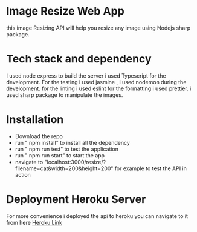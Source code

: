 # Image Resize Web App
this image Resizing API will help you resize any image using Nodejs sharp package.

# Tech stack and dependency
I used node express to build the server i used Typescript for the development.
For the testing i used jasmine , i used nodemon during the development.
for the linting i used eslint for the formatting i used prettier.
i used sharp package to manipulate the images.

# Installation
- Download the repo
- run " npm install" to install all the dependency
- run " npm run test" to test the application
- run " npm run start" to start the app
- navigate to "localhost:3000/resize/?filename=cat&width=200&height=200" for example to test the API in action

# Deployment Heroku Server
For more convenience i deployed the api to heroku you can navigate to it from here
[Heroku Link](https://imageresizeapi.herokuapp.com/resize/?filename=cat&width=200&height=200)